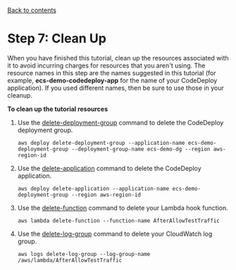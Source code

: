 [Back to contents](index.md)

# Step 7: Clean Up<a name="tutoria-ecs-with-hooks-clean-up"></a>

 When you have finished this tutorial, clean up the resources associated with it to avoid incurring charges for resources that you aren't using\. The resource names in this step are the names suggested in this tutorial \(for example, **ecs\-demo\-codedeploy\-app** for the name of your CodeDeploy application\)\. If you used different names, then be sure to use those in your cleanup\. 

**To clean up the tutorial resources**

1. Use the [delete\-deployment\-group](https://docs.aws.amazon.com/cli/latest/reference/deploy/delete-deployment-group.html) command to delete the CodeDeploy deployment group\.

   ```
   aws deploy delete-deployment-group --application-name ecs-demo-deployment-group --deployment-group-name ecs-demo-dg --region aws-region-id
   ```

1. Use the [delete\-application](https://docs.aws.amazon.com/cli/latest/reference/deploy/delete-application.html) command to delete the CodeDeploy application\.

   ```
   aws deploy delete-application --application-name ecs-demo-deployment-group --region aws-region-id
   ```

1. Use the [delete\-function](https://docs.aws.amazon.com/cli/latest/reference/lambda/delete-function.html) command to delete your Lambda hook function\.

   ```
   aws lambda delete-function --function-name AfterAllowTestTraffic
   ```

1. Use the [delete\-log\-group](https://docs.aws.amazon.com/cli/latest/reference/logs/delete-log-group.html) command to delete your CloudWatch log group\.

   ```
   aws logs delete-log-group --log-group-name /aws/lambda/AfterAllowTestTraffic
   ```